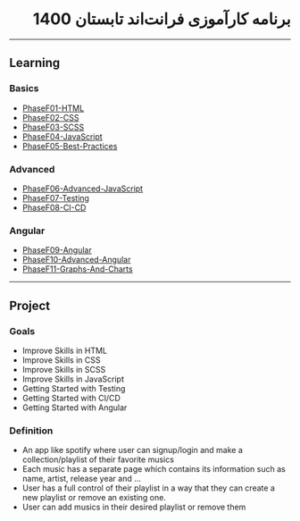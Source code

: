 <div dir="rtl">

# برنامه کارآموزی فرانت‌اند تابستان 1400

</div>

---

## Learning

### Basics
-  [PhaseF01-HTML](../Frontend/PhaseF01-HTML/PhaseF01-HTML.md)
-  [PhaseF02-CSS](../Frontend/PhaseF02-CSS/PhaseF02-CSS.md)
-  [PhaseF03-SCSS](../Frontend/PhaseF03-SCSS/PhaseF03-SCSS.md)
-  [PhaseF04-JavaScript](../Frontend/PhaseF04-JavaScript/PhaseF04-JavaScript.md)
-  [PhaseF05-Best-Practices](../Frontend/PhaseF05-Best-Practices/PhaseF05-Best-Practices.md)

### Advanced
-  [PhaseF06-Advanced-JavaScript](../Frontend/PhaseF06-Advanced-JavaScript/PhaseF06-Advanced-JavaScript.md)
-  [PhaseF07-Testing](../Frontend/PhaseF07-UnitTest/PhaseF07-UnitTest.md)
-  [PhaseF08-CI-CD](../Frontend/PhaseF08-CI-CD/PhaseF08-CI-CD.md)

### Angular
-  [PhaseF09-Angular](../Frontend/PhaseF09-Angular/PhaseF09-Angular.md)
-  [PhaseF10-Advanced-Angular](../Frontend/PhaseF10-Advanced-Angular/PhaseF10-Advanced-Angular.md)
-  [PhaseF11-Graphs-And-Charts](../Frontend/PhaseF11-Graphs-And-Charts/PhaseF11-Graphs-And-Charts.md)

---

## Project

### Goals

- Improve Skills in HTML
- Improve Skills in CSS
- Improve Skills in SCSS
- Improve Skills in JavaScript
- Getting Started with Testing
- Getting Started with CI/CD
- Getting Started with Angular


### Definition

- An app like spotify where user can signup/login and make a collection/playlist of their favorite musics
- Each music has a separate page which contains its information such as name, artist, release year and ...
- User has a full control of their playlist in a way that they can create a new playlist or remove an existing one.
- User can add musics in their desired playlist or remove them
